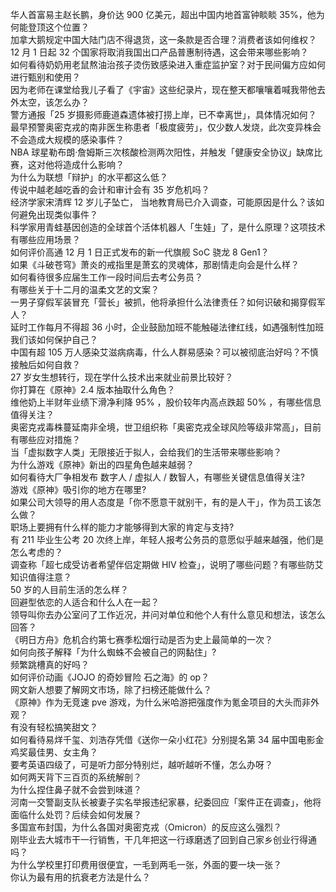 华人首富易主赵长鹏，身价达 900 亿美元，超出中国内地首富钟睒睒 35%，他为何能登顶这个位置？  
加拿大鹅规定中国大陆门店不得退货，这一条款是否合理？消费者该如何维权？  
12 月 1 日起 32 个国家将取消我国出口产品普惠制待遇，这会带来哪些影响？  
如何看待奶奶用老鼠熬油治孩子烫伤致感染进入重症监护室？对于民间偏方应如何进行甄别和使用？  
因为老师在课堂给我儿子看了《宇宙》这些纪录片，现在整天都嚷嚷着喊我带他去外太空，该怎么办？  
警方通报「25 岁摄影师鹿道森遗体被打捞上岸，已不幸离世」，具体情况如何？  
最早预警奥密克戎的南非医生称患者「极度疲劳」，仅少数人发烧，此次变异株会不会造成大规模的感染事件？  
NBA 球星勒布朗·詹姆斯三次核酸检测两次阳性，并触发「健康安全协议」缺席比赛，这对他将造成什么影响？  
为什么为联想「辩护」的水平都这么低？  
传说中越老越吃香的会计和审计会有 35 岁危机吗？  
经济学家宋清辉 12 岁儿子坠亡， 当地教育局已介入调查，可能原因是什么？该如何避免出现类似事件？  
科学家用青蛙基因创造的全球首个活体机器人「生娃」了，是什么原理？这项技术有哪些应用场景？  
如何评价高通 12 月 1 日正式发布的新一代旗舰 SoC 骁龙 8 Gen1？  
如果《斗破苍穹》萧炎的戒指里是萧玄的灵魂体，那剧情走向会是什么样？  
如何看待很多应届生工作一段时间后去考公务员？  
有哪些关于十二月的温柔文艺的文案？  
一男子穿假军装冒充「营长」被抓，他将承担什么法律责任？如何识破和揭穿假军人？  
延时工作每月不得超 36 小时，企业鼓励加班不能触碰法律红线，如遇强制性加班我们该如何保护自己？  
中国有超 105 万人感染艾滋病病毒，什么人群易感染？可以被彻底治好吗？不慎接触后如何自救？  
27 岁女生想转行，现在学什么技术出来就业前景比较好？  
你打算在《原神》2.4 版本抽取什么角色？  
维他奶上半财年业绩下滑净利降 95% ，股价较年内高点跌超 50% ，有哪些信息值得关注？  
奥密克戎毒株蔓延南非全境，世卫组织称「奥密克戎全球风险等级非常高」，目前有哪些应对措施？  
当「虚拟数字人类」无限接近于拟人，会给我们的生活带来哪些影响？  
为什么游戏《原神》新出的四星角色越来越弱？  
如何看待大厂争相发布 数字人 / 虚拟人 / 数智人，有哪些关键信息值得关注?  
游戏《原神》吸引你的地方在哪里?  
如果公司大领导的用人态度是「你不愿意干就别干，有的是人干」，作为员工该怎么做？  
职场上要拥有什么样的能力才能够得到大家的肯定与支持?  
有 211 毕业生公考 20 次终上岸，年轻人报考公务员的意愿似乎越来越强，他们是怎么考虑的？  
调查称「超七成受访者希望伴侣定期做 HIV 检查」，说明了哪些问题？有哪些防艾知识值得注意？  
50 岁的人目前生活的怎么样？  
回避型依恋的人适合和什么人在一起？  
领导叫你去办公室问了工作近况，并问对单位和他个人有什么意见和想法，该怎么回答？  
《明日方舟》危机合约第七赛季松烟行动是否为史上最简单的一次？  
如何向孩子解释「为什么蜘蛛不会被自己的网黏住」?  
频繁跳槽真的好吗？  
如何评价动画《JOJO 的奇妙冒险 石之海》的 op？  
网文新人想要了解网文市场，除了扫榜还能做什么？  
《原神》作为无竞速 pve 游戏，为什么米哈游把强度作为氪金项目的大头而非外观？  
有没有轻松搞笑甜文？  
如何看待易烊千玺、刘浩存凭借《送你一朵小红花》分别提名第 34 届中国电影金鸡奖最佳男、女主角？  
要考英语四级了，可是听力部分特别烂，越听越听不懂，怎么办呀？  
如何两天背下三百页的系统解剖？  
为什么捏住鼻子就不会尝到味道？  
河南一交警副支队长被妻子实名举报违纪家暴，纪委回应「案件正在调查」，他将面临什么处罚？后续会如何发展？  
多国宣布封国，为什么各国对奥密克戎（Omicron）的反应这么强烈？  
刚毕业去大城市干一行销售，干几年把这一行琢磨透了回到自己家乡创业行得通吗？  
为什么学校里打印费用很便宜，一毛到两毛一张，外面的要一块一张？  
你认为最有用的抗衰老方法是什么？  
